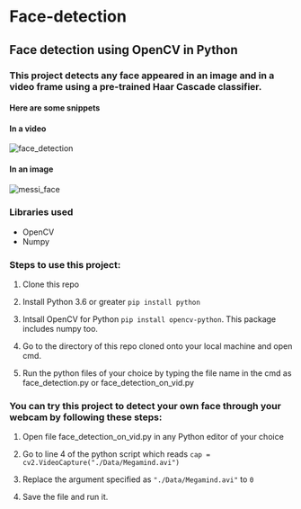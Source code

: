 # Face-detection
## Face detection using OpenCV in Python

### This project detects any face appeared in an image and in a video frame using a pre-trained Haar Cascade classifier.    
#### Here are some snippets

#### In a video
![face_detection](https://user-images.githubusercontent.com/61016383/93594940-69b3de80-f9d4-11ea-8df3-41ec459a653a.gif)

#### In an image
![messi_face](https://user-images.githubusercontent.com/61016383/93595051-9f58c780-f9d4-11ea-88fe-0a97f90282a3.jpg)

### Libraries used
  - OpenCV
  - Numpy

### Steps to use this project:
 1. Clone this repo
 
 2. Install Python 3.6 or greater `pip install python`
 
 3. Intsall OpenCV for Python `pip install opencv-python`. This package includes numpy too.
 
 4. Go to the directory of this repo cloned onto your local machine and open cmd.
 
 5. Run the python files of your choice by typing the file name in the cmd as face_detection.py or face_detection_on_vid.py
 
### You can try this project to detect your own face through your webcam by following these steps:
  1. Open file face_detection_on_vid.py in any Python editor of your choice
  
  2. Go to line 4 of the python script which reads `cap = cv2.VideoCapture("./Data/Megamind.avi")`
  
  3. Replace the argument specified as `"./Data/Megamind.avi"` to `0`
  
  4. Save the file and run it.
